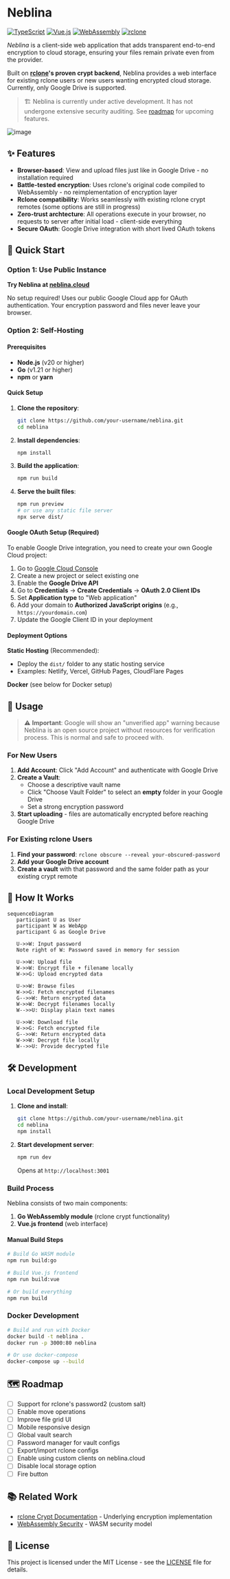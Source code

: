 # Neblina

[![TypeScript](https://img.shields.io/badge/TypeScript-007ACC?style=flat&logo=typescript&logoColor=white)](https://www.typescriptlang.org/)
[![Vue.js](https://img.shields.io/badge/Vue.js-35495E?style=flat&logo=vue.js&logoColor=4FC08D)](https://vuejs.org/)
[![WebAssembly](https://img.shields.io/badge/WebAssembly-654FF0?style=flat&logo=webassembly&logoColor=white)](https://webassembly.org/)
[![rclone](https://img.shields.io/badge/rclone-FF6B35?style=flat&logo=rclone&logoColor=white)](https://rclone.org/)


_Neblina_ is a client-side web application that adds transparent end-to-end encryption to cloud storage, ensuring your files remain private even from the provider.

Built on **[rclone](https://rclone.org/)'s proven crypt backend**, Neblina provides a web interface for existing rclone users or new users wanting encrypted cloud storage. Currently, only Google Drive is supported.

> 🏗️ Neblina is currently under active development. It has not undergone extensive security auditing. See [roadmap](#%EF%B8%8F-roadmap) for upcoming features.

![image](public/screenshot.png)

## ✨ Features

- **Browser-based**: View and upload files just like in Google Drive - no installation required
- **Battle-tested encryption**: Uses rclone's original code compiled to WebAssembly - no reimplementation of encryption layer
- **Rclone compatibility**: Works seamlessly with existing rclone crypt remotes (some options are still in progress)
- **Zero-trust archtecture**: All operations execute in your browser, no requests to server after initial load - client-side everything
- **Secure OAuth**: Google Drive integration with short lived OAuth tokens


## 🚀 Quick Start

### Option 1: Use Public Instance

**Try Neblina at [neblina.cloud](https://neblina.cloud)**

No setup required! Uses our public Google Cloud app for OAuth authentication. Your encryption password and files never leave your browser.

### Option 2: Self-Hosting

#### Prerequisites

- **Node.js** (v20 or higher)
- **Go** (v1.21 or higher)
- **npm** or **yarn**

#### Quick Setup

1. **Clone the repository**:
   ```bash
   git clone https://github.com/your-username/neblina.git
   cd neblina
   ```

2. **Install dependencies**:
   ```bash
   npm install
   ```

3. **Build the application**:
   ```bash
   npm run build
   ```

4. **Serve the built files**:
   ```bash
   npm run preview
   # or use any static file server
   npx serve dist/
   ```

#### Google OAuth Setup (Required)

To enable Google Drive integration, you need to create your own Google Cloud project:

1. Go to [Google Cloud Console](https://console.cloud.google.com/)
2. Create a new project or select existing one
3. Enable the **Google Drive API**
4. Go to **Credentials** → **Create Credentials** → **OAuth 2.0 Client IDs**
5. Set **Application type** to "Web application"
6. Add your domain to **Authorized JavaScript origins** (e.g., `https://yourdomain.com`)
7. Update the Google Client ID in your deployment

#### Deployment Options

**Static Hosting** (Recommended):
- Deploy the `dist/` folder to any static hosting service
- Examples: Netlify, Vercel, GitHub Pages, CloudFlare Pages

**Docker** (see below for Docker setup)


## 📖 Usage
> ⚠️ **Important**: Google will show an "unverified app" warning because Neblina is an open source project without resources for verification process. This is normal and safe to proceed with.

### For New Users

1. **Add Account**: Click "Add Account" and authenticate with Google Drive
2. **Create a Vault**:
   - Choose a descriptive vault name
   - Click "Choose Vault Folder" to select an **empty** folder in your Google Drive
   - Set a strong encryption password
3. **Start uploading** - files are automatically encrypted before reaching Google Drive

### For Existing rclone Users

1. **Find your password**: `rclone obscure --reveal your-obscured-password`
2. **Add your Google Drive account**
3. **Create a vault** with that password and the same folder path as your existing crypt remote

## 🔧 How It Works

```mermaid
sequenceDiagram
   participant U as User
   participant W as WebApp
   participant G as Google Drive

   U->>W: Input password
   Note right of W: Password saved in memory for session

   U->>W: Upload file
   W->>W: Encrypt file + filename locally
   W->>G: Upload encrypted data

   U->>W: Browse files
   W->>G: Fetch encrypted filenames
   G-->>W: Return encrypted data
   W->>W: Decrypt filenames locally
   W-->>U: Display plain text names

   U->>W: Download file
   W->>G: Fetch encrypted file
   G-->>W: Return encrypted data
   W->>W: Decrypt file locally
   W-->>U: Provide decrypted file
```

## 🛠️ Development

### Local Development Setup

1. **Clone and install**:
   ```bash
   git clone https://github.com/your-username/neblina.git
   cd neblina
   npm install
   ```

2. **Start development server**:
   ```bash
   npm run dev
   ```
   Opens at `http://localhost:3001`

### Build Process

Neblina consists of two main components:

1. **Go WebAssembly module** (rclone crypt functionality)
2. **Vue.js frontend** (web interface)

#### Manual Build Steps

```bash
# Build Go WASM module
npm run build:go

# Build Vue.js frontend
npm run build:vue

# Or build everything
npm run build
```

### Docker Development

```bash
# Build and run with Docker
docker build -t neblina .
docker run -p 3000:80 neblina

# Or use docker-compose
docker-compose up --build
```

## 🗺️ Roadmap

- [ ] Support for rclone's password2 (custom salt)
- [ ] Enable move operations
- [ ] Improve file grid UI
- [ ] Mobile responsive design
- [ ] Global vault search
- [ ] Password manager for vault configs
- [ ] Export/import rclone configs
- [ ] Enable using custom clients on neblina.cloud
- [ ] Disable local storage option
- [ ] Fire button

## 📚 Related Work

- [rclone Crypt Documentation](https://rclone.org/crypt/) - Underlying encryption implementation
- [WebAssembly Security](https://webassembly.org/docs/security/) - WASM security model

## 📄 License

This project is licensed under the MIT License - see the [LICENSE](LICENSE) file for details.
